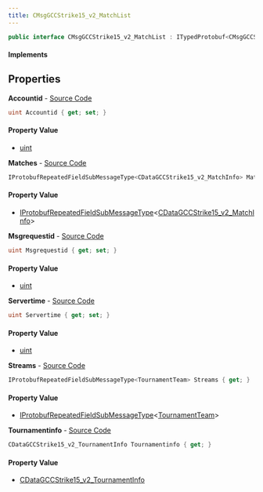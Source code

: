 ```yaml
---
title: CMsgGCCStrike15_v2_MatchList
---
```


```csharp
public interface CMsgGCCStrike15_v2_MatchList : ITypedProtobuf<CMsgGCCStrike15_v2_MatchList>, INativeHandle
```

#### Implements

## Properties

**Accountid** - [Source Code](https://github.com/swiftly-solution/swiftlys2/blob/master/managed/src/SwiftlyS2.Generated/Protobufs/Interfaces/CMsgGCCStrike15_v2_MatchList.cs#L16)

```csharp
uint Accountid { get; set; }
```

#### Property Value

- [uint](https://learn.microsoft.com/dotnet/api/system.uint32)

**Matches** - [Source Code](https://github.com/swiftly-solution/swiftlys2/blob/master/managed/src/SwiftlyS2.Generated/Protobufs/Interfaces/CMsgGCCStrike15_v2_MatchList.cs#L22)

```csharp
IProtobufRepeatedFieldSubMessageType<CDataGCCStrike15_v2_MatchInfo> Matches { get; }
```

#### Property Value

- [IProtobufRepeatedFieldSubMessageType](/docs/api/shared/netmessages/iprotobufrepeatedfieldsubmessagetype-1)<[CDataGCCStrike15_v2_MatchInfo](/docs/api/shared/protobufdefinitions/cdatagccstrike15_v2_matchinfo)>

**Msgrequestid** - [Source Code](https://github.com/swiftly-solution/swiftlys2/blob/master/managed/src/SwiftlyS2.Generated/Protobufs/Interfaces/CMsgGCCStrike15_v2_MatchList.cs#L13)

```csharp
uint Msgrequestid { get; set; }
```

#### Property Value

- [uint](https://learn.microsoft.com/dotnet/api/system.uint32)

**Servertime** - [Source Code](https://github.com/swiftly-solution/swiftlys2/blob/master/managed/src/SwiftlyS2.Generated/Protobufs/Interfaces/CMsgGCCStrike15_v2_MatchList.cs#L19)

```csharp
uint Servertime { get; set; }
```

#### Property Value

- [uint](https://learn.microsoft.com/dotnet/api/system.uint32)

**Streams** - [Source Code](https://github.com/swiftly-solution/swiftlys2/blob/master/managed/src/SwiftlyS2.Generated/Protobufs/Interfaces/CMsgGCCStrike15_v2_MatchList.cs#L25)

```csharp
IProtobufRepeatedFieldSubMessageType<TournamentTeam> Streams { get; }
```

#### Property Value

- [IProtobufRepeatedFieldSubMessageType](/docs/api/shared/netmessages/iprotobufrepeatedfieldsubmessagetype-1)<[TournamentTeam](/docs/api/shared/protobufdefinitions/tournamentteam)>

**Tournamentinfo** - [Source Code](https://github.com/swiftly-solution/swiftlys2/blob/master/managed/src/SwiftlyS2.Generated/Protobufs/Interfaces/CMsgGCCStrike15_v2_MatchList.cs#L28)

```csharp
CDataGCCStrike15_v2_TournamentInfo Tournamentinfo { get; }
```

#### Property Value

- [CDataGCCStrike15_v2_TournamentInfo](/docs/api/shared/protobufdefinitions/cdatagccstrike15_v2_tournamentinfo)

